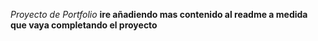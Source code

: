 *Proyecto de Portfolio*
**ire añadiendo mas contenido al readme a medida que vaya completando el proyecto**
<!--por ahora esto es todo-->
